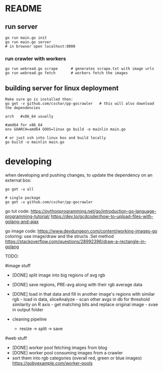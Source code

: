 

# README




## run server
```
go run main.go init   
go run main.go server
# in browser open localhost:8000
```


### run crawler with workers
```
go run webread.go scrape      # generates scrape.txt with image urls
go run webread.go fetch       # workers fetch the images
```

## building server for linux deployment



```
Make sure go is installed then:
go get -v github.com/cschar/pp-gocrawler   # this will also download the dependencies

arch   #x86_64 usually

#amd64 for x86_64
env GOARCH=amd64 GOOS=linux go build -o mainlin main.go

# or just ssh into linux box and build locally
go build -o mainlin main.go
```


# developing

when developing and pushing changes, to update the dependency on an external box:

```
go get -u all

# single package
go get -u github.com/cschar/pp-gocrawler

```

go tut code:
https://pythonprogramming.net/go/introduction-go-language-programming-tutorial/
https://dev.to/gcdcoder/how-to-upload-files-with-golang-and-ajax

go image code:
https://www.devdungeon.com/content/working-images-go
coloring:
use image/draw and the structs .Set method
https://stackoverflow.com/questions/28992396/draw-a-rectangle-in-golang

TODO:

#image stuff
- [DONE] split image into big regions of avg rgb
- [DONE] save regions, PRE-avg along with their rgb average data
- [DONE] load in that data and fill in another image's regions with similar rgb
        - load in data, sliceAnalyze
        - scan other avgs in db for threshold similarity on R axis
        - get matching bits and replace original image
        - svae in output folder
  
  
- cleaning pipeline
   - resize -> split -> save

#web stuff
- [DONE] worker pool fetching images from blog
- [DONE] worker pool consuming images from a crawler
- sort them into rgb categories (overall red, green or blue images)
https://gobyexample.com/worker-pools
